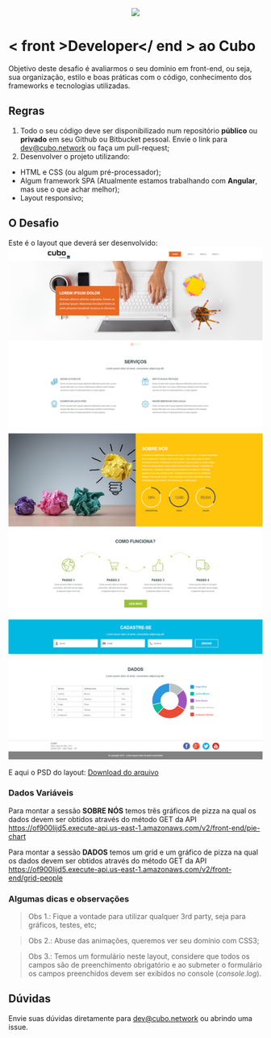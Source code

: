 <p align="center">
  <img src="https://cubo.network/assets/svg/logo/logo-cubo-redpoint.svg" width="400">
</p>

# < front >Developer</ end > ao Cubo

Objetivo deste desafio é avaliarmos o seu domínio em front-end, ou seja, sua organização, estilo e boas práticas com o código, conhecimento dos frameworks e tecnologias utilizadas.

## Regras

1. Todo o seu código deve ser disponibilizado num repositório **público** ou **privado** em seu Github ou Bitbucket pessoal. Envie o link para dev@cubo.network ou faça um pull-request;  
2. Desenvolver o projeto utilizando: 
  - HTML e CSS (ou algum pré-processador); 
  - Algum framework SPA (Atualmente estamos trabalhando com **Angular**, mas use o que achar melhor);
  - Layout responsivo;

## O Desafio

Este é o layout que deverá ser desenvolvido:
![layout one page](layout-onepage.png)

E aqui o PSD do layout:
[Download do arquivo](layout-onepage.psd)

### Dados Variáveis

Para montar a sessão **SOBRE NÓS** temos três gráficos de pizza na qual os dados devem ser obtidos através do método GET da API
https://of900lijd5.execute-api.us-east-1.amazonaws.com/v2/front-end/pie-chart

Para montar a sessão **DADOS** temos um grid e um gráfico de pizza na qual os dados devem ser obtidos através do método GET da API
https://of900lijd5.execute-api.us-east-1.amazonaws.com/v2/front-end/grid-people


### Algumas dicas e observações

> Obs 1.: Fique a vontade para utilizar qualquer 3rd party, seja para gráficos, testes, etc;

> Obs 2.: Abuse das animações, queremos ver seu domínio com CSS3;

> Obs 3.: Temos um formulário neste layout, considere que todos os campos são de preenchimento obrigatório e ao submeter o formulário os campos preenchidos devem ser exibidos no console (_console.log_).
 
## Dúvidas

Envie suas dúvidas diretamente para dev@cubo.network ou abrindo uma issue.
